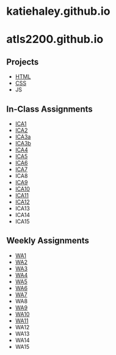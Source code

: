 # katiehaley.github.io

# atls2200.github.io

## Projects 

* [HTML](https://katiehaley.github.io/html-midterm/page1.html)
* [CSS](https://katiehaley.github.io/css_midterm.html)
* JS

## In-Class Assignments 

* [ICA1](https://docs.google.com/document/d/1_n11byT-a5Z-rF3KMUVMA3t7l_Bc9iX5zeL0oImIR7s/edit?usp=sharing)
* [ICA2](https://docs.google.com/document/d/1LCS-q3uJ2K5Qka2Ybe_V-YvmYSV4nCytKg3C4WtcrXs/edit?usp=sharing)
* [ICA3a](https://katiehaley.github.io/ica/ica3a.html) 
* [ICA3b](https://katiehaley.github.io/ica3-part2/index.html)
* [ICA4](https://katiehaley.github.io/ica/ica4.html)
* [ICA5](https://katiehaley.github.io/ica/ica5.html)
* [ICA6](https://github.com/katiehaley/katiehaley.github.io/tree/main/ica/ica6)
* [ICA7](https://katiehaley.github.io/ica/ica7.html)
* ICA8
* [ICA9](https://katiehaley.github.io/ica/ica9.html)
* [ICA10](https://katiehaley.github.io/ica/ica10.html)
* [ICA11](https://katiehaley.github.io/ica/ica11.html)
* [ICA12](https://katiehaley.github.io/ica/ica12.html)
* ICA13
* ICA14
* ICA15

## Weekly Assignments 

* [WA1](https://katiehaley.github.io/wa/wa1.html)
* [WA2](https://katiehaley.github.io/wa/wa2.html)
* [WA3](https://katiehaley.github.io/wa/wa3.html#hot-topics)
* [WA4](https://katiehaley.github.io/wa/wa4.html)
* [WA5](https://katiehaley.github.io/wa/wa5.html)
* [WA6](https://katiehaley.github.io/wa/wa6/index.html)
* [WA7](https://katiehaley.github.io/wa/wa7.html)
* WA8
* [WA9](https://katiehaley.github.io/wa/wa9.html)
* [WA10](https://katiehaley.github.io/wa/wa10.html)
* [WA11](https://katiehaley.github.io/wa/wa11.html)
* WA12
* WA13
* WA14
* WA15
